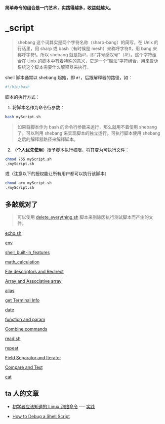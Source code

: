 **简单命令的组合是一门艺术，实践得越多，收益就越大。**

# \_script

> shebang 这个词其实是两个字符名称（sharp-bang）的简写。在 Unix 的行话里，用 sharp 或 bash（有时候是 mesh）来称呼字符#，用 bang 来称呼字符!。所以 shebang 就是指#!，即“井号感叹号”（#!）。这个字符组合在 Unix 的脚本中有着特殊的意义，它是一个“魔法”字符组合，用来告诉系统这个脚本需要什么解释器来执行。

shell 脚本通常以 shebang 起始，即 `#!`，后跟解释器的路径，如：

```bash
#!/bin/bash
```

脚本的执行方式：

1. 将脚本名作为命令行参数：

```bash
bash myScript.sh
```

> 如果将脚本作为 bash 的命令行参数来运行，那么就用不着使用 shebang 了。可以利用 shebang 来实现脚本的独立运行。可执行脚本使用 shebang 之后的解释器路径来解释脚本。

2. （**个人优先使用**）授予脚本执行权限，将其变为可执行文件：

```bash
chmod 755 myScript.sh
./myScript.sh
```

或（注意以下的授权能让所有用户都可以执行该脚本）

```bash
chmod a+x myScript.sh
./myScript.sh
```

## 多敲就对了

> 可以使用 [delete_everything.sh](/script/delete_everything.sh) 脚本来删除因执行测试脚本而产生的文件。

[echo.sh](./script/echo.sh)

[env](./chapter/env.md)

[shell_built-in_features](./chapter/shell_built-in_features.md)

[math_calculation](./chapter/math_calculation.md)

[File descriptors and Redirect](./chapter/file_descriptors_and_redirect.md)

[Array and Associative array](./script/array_and_associative_array.sh)

[alias](./script/alias.sh)

[get Terminal Info](./script/get_terminal_info.sh)

[date](./chapter/date.md)

[function and param](./script/func_param.sh)

[Combine commands](./chapter/combine_commands.md)

[read.sh](./script/read.sh)

[repeat](./chapter/repeat.md)

[Field Separator and Iterator](./chapter/field_separator_and_iterator.md)

[Compare and Test](./chapter/compare_and_test.md)

[cat](./chapter/cat.md)

## ta 人的文章

- [初学者应该知道的 Linux 网络命令](https://www.freecodecamp.org/chinese/news/linux-networking-commands-for-beginners/) --- [实践](./script/web.sh)

- [How to Debug a Shell Script](https://stackpointer.io/unix/how-to-debug-shell-script/345/#:~:text=How%20to%20Debug%20a%20Shell%20Script%201%20Shell,3%20Custom%20Function%20to%20Debug%20Shell%20Script%20)
